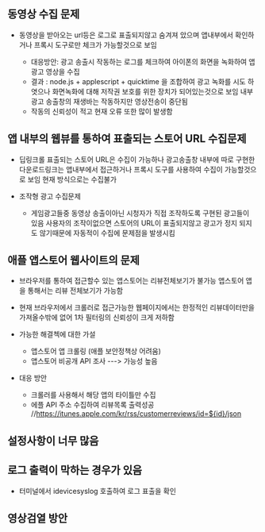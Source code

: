 ## 동영상 수집 문제

- 동영상을 받아오는 url등은 로그로 표출되지않고 숨겨져 았으며 앱내부에서 확인하거나 프록시 도구로만 체크가 가능할것으로 보임

  - 대응방안: 광고 송출시 작동하는 로그를 체크하여 아이폰의 화면을 녹화하여 앱광고 영상을 수집
  - 결과 : node.js + applescript + quicktime 을 조합하여 광고 녹화를 시도 하엿으나 화면녹화에 대해 저작권 보호를 위한 장치가 되어있는것으로 보임 내부 광고 송출창의 재생바는 작동하지만 영상전송이 중단됨
  - 작동의 신뢰성이 적고 현재 오류 또한 많이 발생함

## 앱 내부의 웹뷰를 통하여 표출되는 스토어 URL 수집문제

- 딥링크롤 표출되는 스토어 URL은 수집이 가능하나 광고송출창 내부에 따로 구현한 다운로드링크는 앱내부에서 접근하거나 프록시 도구를 사용하여 수집이 가능할것으로 보임 현재 방식으로는 수집불가

- 조작형 광고 수집문제

  - 게임광고들중 동영상 송출이아닌 시청자가 직접 조작하도록 구현된 광고들이 있음 사용자의 조작이없으면 스토어의 URL이 표출되지않고 광고가 정지 되지도 않기때문에 자동적이 수집에 문제점을 발생시킴

## 애플 앱스토어 웹사이트의 문제

- 브라우저를 통하여 접근할수 있는 앱스토어는 리뷰전체보기가 불가능 앱스토어 앱을 통해서는 리뷰 전체보기가 가능함
- 현재 브라우저에서 크롤러로 접근가능한 웹페이지에서는 한정적인 리뷰데이터만을 가져올수밖에 없어 1차 필터링의 신뢰성이 크게 저하함

- 가능한 해결첵에 대한 가설

  - 앱스토어 앱 크롤링 (애플 보안정책상 어려움)
  - 앱스토어 비공개 API 조사 ---> 가능성 높음

- 대응 방안
  - 크롤러를 사용해서 해당 앱의 타이틀만 수집
  - 에플 API 주소 수집하여 리뷰목록 출력성공 //https://itunes.apple.com/kr/rss/customerreviews/id=${id}/json

## 설정사항이 너무 많음

## 로그 출력이 막하는 경우가 있음

- 터미널에서 idevicesyslog 호출하여 로그 표출을 확인

## 영상검열 방안
